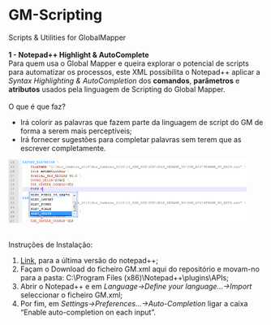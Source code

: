 # GM-Scripting
Scripts &amp; Utilities for GlobalMapper
<br /><br /><b> 1 - Notepad++ Highlight &amp; AutoComplete</b>
<br />Para quem usa o Global Mapper e queira explorar o potencial de scripts para automatizar os processos, este XML possibilita o Notepad++ aplicar a <i>Syntax Highlighting & AutoCompletion</i> dos <b>comandos</b>, <b>parâmetros</b> e <b>atributos</b> usados pela linguagem de Scripting do Global Mapper.
<br /><br />O que é que faz?
<br /> 
<ul>
  <li>Irá colorir as palavras que fazem parte da linguagem de script do GM de forma a serem mais perceptíveis;</li>
  <li>Irá fornecer sugestões para completar palavras sem terem que as escrever completamente.</li>
</ul> 

<img src="./exemplos/GM_Scripting.png" alt="Exemplo1" style="width:470px;height:125px;">

<br />Instruções de Instalação:<br />
 <ol>
  <li><a href="https://notepad-plus-plus.org/download/" target="_blank">Link</a>, para a última versão do notepad++;</li>
  <li>Façam o Download do ficheiro GM.xml aqui do repositório e movam-no para a pasta: C:\Program Files (x86)\Notepad++\plugins\APIs;</li>
  <li>Abrir o Notepad++ e em <i>Language->Define your language...->Import</i> seleccionar o ficheiro GM.xml;</li>
  <li>Por fim, em <i>Settings->Preferences...->Auto-Completion</i> ligar a caixa “Enable auto-completion on each input”.</li>
</ol> 

